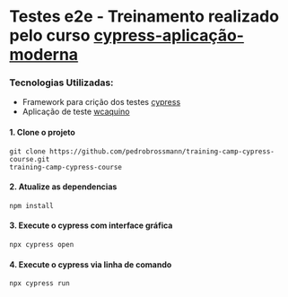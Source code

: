 # Testes e2e - Treinamento realizado pelo curso [cypress-aplicação-moderna](https://www.udemy.com/course/testes-cypress/)

### Tecnologias Utilizadas:
* Framework para crição dos testes [cypress](https://www.cypress.io/)
* Aplicação de teste [wcaquino](https://wcaquino.me/cypress/componentes.html)

#### 1. Clone o projeto

```
git clone https://github.com/pedrobrossmann/training-camp-cypress-course.git
training-camp-cypress-course
```

#### 2. Atualize as dependencias

```
npm install
```
#### 3. Execute o cypress com interface gráfica
```
npx cypress open
```
#### 4. Execute o cypress via linha de comando
```
npx cypress run
```
